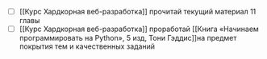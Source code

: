 - [ ] [[Курс Хардкорная веб-разработка]] прочитай текущий материал 11 главы
- [ ] [[Курс Хардкорная веб-разработка]] проработай [[Книга «Начинаем программировать на Python», 5 изд, Тони Гэддис]]на предмет покрытия тем и качественных заданий